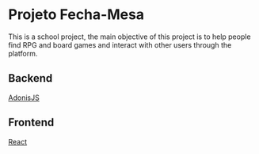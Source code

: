 # Projeto Fecha-Mesa
  This is a school project, the main objective of this project is to help people find RPG and board games and interact with other users through the platform.
## Backend 
[AdonisJS](https://adonisjs.com)

## Frontend
[React](http://reactjs.org)
